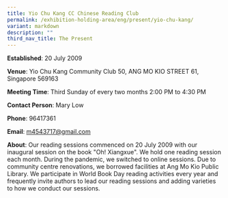 ```yaml
---
title: Yio Chu Kang CC Chinese Reading Club
permalink: /exhibition-holding-area/eng/present/yio-chu-kang/
variant: markdown
description: ""
third_nav_title: The Present
---
```

**Established**:	20 July 2009

**Venue**:	Yio Chu Kang Community Club 
50, ANG MO KIO STREET 61, Singapore 569163

**Meeting Time**:	Third Sunday of every two months
2:00 PM to 4:30 PM

**Contact Person**:	Mary Low

**Phone**: 96417361

**Email**: m4543717@gmail.com

**About**:	Our reading sessions commenced on 20 July 2009 with our inaugural session on the book "Oh! Xiangxue". We hold one reading session each month. During the pandemic, we switched to online sessions. Due to community centre renovations, we borrowed facilities at Ang Mo Kio Public Library. We participate in World Book Day reading activities every year and frequently invite authors to lead our reading sessions and adding varieties to how we conduct our sessions. 